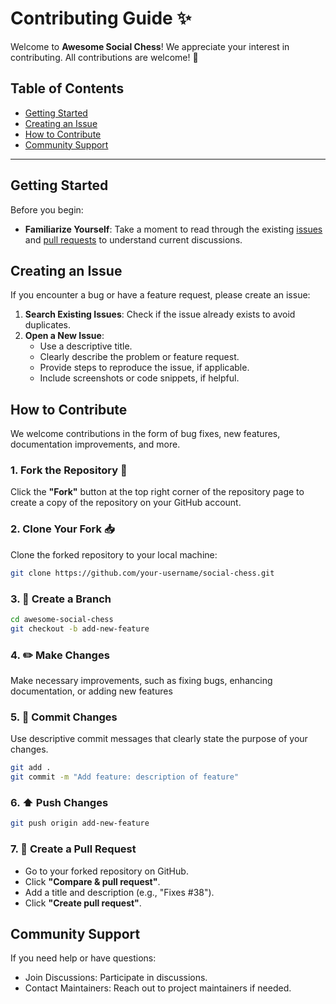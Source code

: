 # Contributing Guide ✨

Welcome to **Awesome Social Chess**! We appreciate your interest in contributing. All contributions are welcome! 💖

## Table of Contents

- [Getting Started](#getting-started)
- [Creating an Issue](#creating-an-issue)
- [How to Contribute](#how-to-contribute)
- [Community Support](#community-support)

---

## Getting Started

Before you begin:

- **Familiarize Yourself**: Take a moment to read through the existing [issues](https://github.com/brisbanesocialchess/awesome-social-chess/issues) and [pull requests](https://github.com/brisbanesocialchess/awesome-social-chess/pulls) to understand current discussions.

## Creating an Issue

If you encounter a bug or have a feature request, please create an issue:

1. **Search Existing Issues**: Check if the issue already exists to avoid duplicates.
2. **Open a New Issue**:
   - Use a descriptive title.
   - Clearly describe the problem or feature request.
   - Provide steps to reproduce the issue, if applicable.
   - Include screenshots or code snippets, if helpful.

## How to Contribute

We welcome contributions in the form of bug fixes, new features, documentation improvements, and more.

### 1. Fork the Repository 🔗

Click the **"Fork"** button at the top right corner of the repository page to create a copy of the repository on your GitHub account.

### 2. Clone Your Fork 📥

Clone the forked repository to your local machine:

   ```bash
   git clone https://github.com/your-username/social-chess.git
   ```

### 3. 🌿 Create a Branch

  ```bash
  cd awesome-social-chess 
  git checkout -b add-new-feature
  ```

### 4. ✏️ Make Changes

Make necessary improvements, such as fixing bugs, enhancing documentation, or adding new features

### 5. 📝 Commit Changes

Use descriptive commit messages that clearly state the purpose of your changes.

  ```bash
  git add .
  git commit -m "Add feature: description of feature"
  ```

### 6. ⬆️ Push Changes

  ```bash
  git push origin add-new-feature
  ```

### 7. 🔄 Create a Pull Request

- Go to your forked repository on GitHub.
- Click **"Compare & pull request"**.
- Add a title and description (e.g., "Fixes #38").
- Click **"Create pull request"**.

## Community Support

If you need help or have questions:
- Join Discussions: Participate in discussions.
- Contact Maintainers: Reach out to project maintainers if needed.
